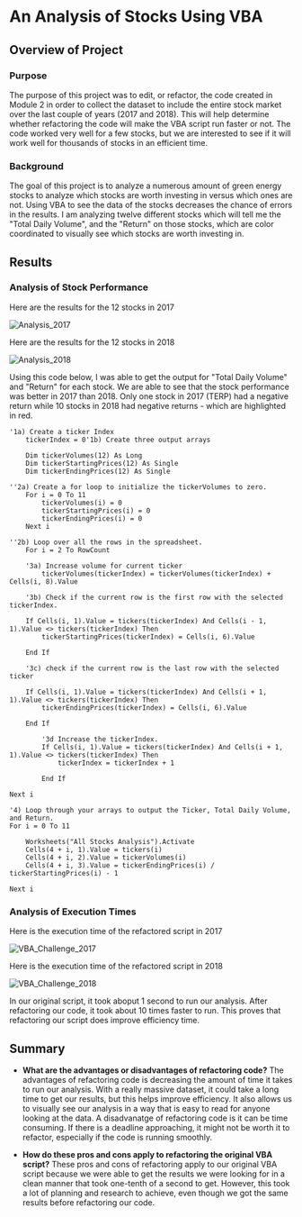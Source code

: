 # An Analysis of Stocks Using VBA
## Overview of Project

### Purpose 
The purpose of this project was to edit, or refactor, the code created in Module 2 in order to collect the dataset to include the entire stock market over the last couple of years (2017 and 2018). This will help determine whether refactoring the code will make the VBA script run faster or not. The code worked very well for a few stocks, but we are interested to see if it will work well for thousands of stocks in an efficient time.
### Background
The goal of this project is to analyze a numerous amount of green energy stocks to analyze which stocks are worth investing in versus which ones are not. Using VBA to see the data of the stocks decreases the chance of errors in the results. I am analyzing twelve different stocks which will tell me the "Total Daily Volume", and the "Return" on those stocks, which are color coordinated to visually see which stocks are worth investing in. 
## Results

### Analysis of Stock Performance

Here are the results for the 12 stocks in 2017

![Analysis_2017](https://user-images.githubusercontent.com/88408350/130680551-74f2f892-6f0b-485a-a7bb-c31a1ccfb39b.PNG)

Here are the results for the 12 stocks in 2018

![Analysis_2018](https://user-images.githubusercontent.com/88408350/130680602-dbe12023-d168-45ba-a1ff-28afd2ae4e99.PNG)

Using this code below, I was able to get the output for "Total Daily Volume" and "Return" for each stock. We are able to see that the stock performance was better in 2017 than 2018. Only one stock in 2017 (TERP) had a negative return while 10 stocks in 2018 had negative returns - which are highlighted in red. 

    '1a) Create a ticker Index
        tickerIndex = 0'1b) Create three output arrays
        
        Dim tickerVolumes(12) As Long
        Dim tickerStartingPrices(12) As Single
        Dim tickerEndingPrices(12) As Single
        
    ''2a) Create a for loop to initialize the tickerVolumes to zero.
        For i = 0 To 11
            tickerVolumes(i) = 0
            tickerStartingPrices(i) = 0
            tickerEndingPrices(i) = 0
        Next i
   
    ''2b) Loop over all the rows in the spreadsheet.
        For i = 2 To RowCount
    
        '3a) Increase volume for current ticker
            tickerVolumes(tickerIndex) = tickerVolumes(tickerIndex) + Cells(i, 8).Value
        
        '3b) Check if the current row is the first row with the selected tickerIndex.
        
        If Cells(i, 1).Value = tickers(tickerIndex) And Cells(i - 1, 1).Value <> tickers(tickerIndex) Then
            tickerStartingPrices(tickerIndex) = Cells(i, 6).Value
            
        End If
        
        '3c) check if the current row is the last row with the selected ticker
        
        If Cells(i, 1).Value = tickers(tickerIndex) And Cells(i + 1, 1).Value <> tickers(tickerIndex) Then
            tickerEndingPrices(tickerIndex) = Cells(i, 6).Value
            
        End If

            '3d Increase the tickerIndex.
            If Cells(i, 1).Value = tickers(tickerIndex) And Cells(i + 1, 1).Value <> tickers(tickerIndex) Then
                tickerIndex = tickerIndex + 1
                
            End If
    
    Next i
    
    '4) Loop through your arrays to output the Ticker, Total Daily Volume, and Return.
    For i = 0 To 11
        
        Worksheets("All Stocks Analysis").Activate
        Cells(4 + i, 1).Value = tickers(i)
        Cells(4 + i, 2).Value = tickerVolumes(i)
        Cells(4 + i, 3).Value = tickerEndingPrices(i) / tickerStartingPrices(i) - 1
        
    Next i

### Analysis of Execution Times

Here is the execution time of the refactored script in 2017 

![VBA_Challenge_2017](https://user-images.githubusercontent.com/88408350/130681825-e8053bc9-d55d-4f2c-a138-4278826d59b3.PNG)

Here is the execution time of the refactored script in 2018

![VBA_Challenge_2018](https://user-images.githubusercontent.com/88408350/130681840-ca8304dd-12f5-44d5-b73c-04aac9b8e089.PNG)

In our original script, it took aboput 1 second to run our analysis. After refactoring our code, it took about 10 times faster to run. This proves that refactoring our script does improve efficiency time.

## Summary

- **What are the advantages or disadvantages of refactoring code?** The advantages of refactoring code is decreasing the amount of time it takes to run our analysis. With a really massive dataset, it could take a long time to get our results, but this helps improve efficiency. It also allows us to visually see our analysis in a way that is easy to read for anyone looking at the data. A disadvanatge of refactoring code is it can be time consuming. If there is a deadline approaching, it might not be worth it to refactor, especially if the code is running smoothly.

- **How do these pros and cons apply to refactoring the original VBA script?** These pros and cons of refactoring apply to our original VBA script because we were able to get the results we were looking for in a clean manner that took one-tenth of a second to get. However, this took a lot of planning and research to achieve, even though we got the same results before refactoring our code. 
  
